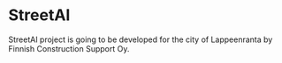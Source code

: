 # StreetAI
StreetAI project is going to be developed for the city of Lappeenranta by Finnish Construction Support Oy.
